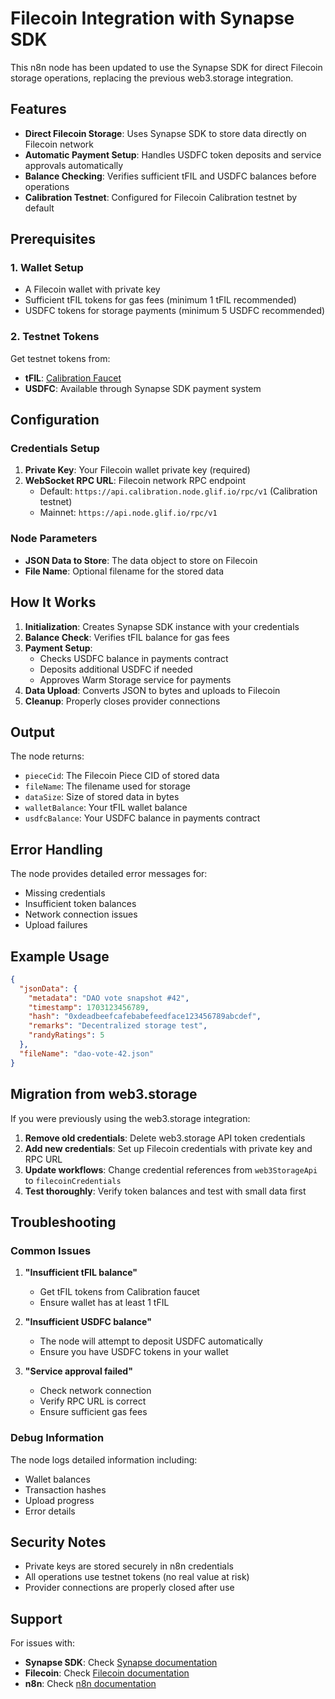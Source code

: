 # Filecoin Integration with Synapse SDK

This n8n node has been updated to use the Synapse SDK for direct Filecoin storage operations, replacing the previous web3.storage integration.

## Features

- **Direct Filecoin Storage**: Uses Synapse SDK to store data directly on Filecoin network
- **Automatic Payment Setup**: Handles USDFC token deposits and service approvals automatically
- **Balance Checking**: Verifies sufficient tFIL and USDFC balances before operations
- **Calibration Testnet**: Configured for Filecoin Calibration testnet by default

## Prerequisites

### 1. Wallet Setup
- A Filecoin wallet with private key
- Sufficient tFIL tokens for gas fees (minimum 1 tFIL recommended)
- USDFC tokens for storage payments (minimum 5 USDFC recommended)

### 2. Testnet Tokens
Get testnet tokens from:
- **tFIL**: [Calibration Faucet](https://faucet.calibration.fildev.network/)
- **USDFC**: Available through Synapse SDK payment system

## Configuration

### Credentials Setup

1. **Private Key**: Your Filecoin wallet private key (required)
2. **WebSocket RPC URL**: Filecoin network RPC endpoint
   - Default: `https://api.calibration.node.glif.io/rpc/v1` (Calibration testnet)
   - Mainnet: `https://api.node.glif.io/rpc/v1`

### Node Parameters

- **JSON Data to Store**: The data object to store on Filecoin
- **File Name**: Optional filename for the stored data

## How It Works

1. **Initialization**: Creates Synapse SDK instance with your credentials
2. **Balance Check**: Verifies tFIL balance for gas fees
3. **Payment Setup**: 
   - Checks USDFC balance in payments contract
   - Deposits additional USDFC if needed
   - Approves Warm Storage service for payments
4. **Data Upload**: Converts JSON to bytes and uploads to Filecoin
5. **Cleanup**: Properly closes provider connections

## Output

The node returns:
- `pieceCid`: The Filecoin Piece CID of stored data
- `fileName`: The filename used for storage
- `dataSize`: Size of stored data in bytes
- `walletBalance`: Your tFIL wallet balance
- `usdfcBalance`: Your USDFC balance in payments contract

## Error Handling

The node provides detailed error messages for:
- Missing credentials
- Insufficient token balances
- Network connection issues
- Upload failures

## Example Usage

```json
{
  "jsonData": {
    "metadata": "DAO vote snapshot #42",
    "timestamp": 1703123456789,
    "hash": "0xdeadbeefcafebabefeedface123456789abcdef",
    "remarks": "Decentralized storage test",
    "randyRatings": 5
  },
  "fileName": "dao-vote-42.json"
}
```

## Migration from web3.storage

If you were previously using the web3.storage integration:

1. **Remove old credentials**: Delete web3.storage API token credentials
2. **Add new credentials**: Set up Filecoin credentials with private key and RPC URL
3. **Update workflows**: Change credential references from `web3StorageApi` to `filecoinCredentials`
4. **Test thoroughly**: Verify token balances and test with small data first

## Troubleshooting

### Common Issues

1. **"Insufficient tFIL balance"**
   - Get tFIL tokens from Calibration faucet
   - Ensure wallet has at least 1 tFIL

2. **"Insufficient USDFC balance"**
   - The node will attempt to deposit USDFC automatically
   - Ensure you have USDFC tokens in your wallet

3. **"Service approval failed"**
   - Check network connection
   - Verify RPC URL is correct
   - Ensure sufficient gas fees

### Debug Information

The node logs detailed information including:
- Wallet balances
- Transaction hashes
- Upload progress
- Error details

## Security Notes

- Private keys are stored securely in n8n credentials
- All operations use testnet tokens (no real value at risk)
- Provider connections are properly closed after use

## Support

For issues with:
- **Synapse SDK**: Check [Synapse documentation](https://docs.synapse.filoz.com/)
- **Filecoin**: Check [Filecoin documentation](https://docs.filecoin.io/)
- **n8n**: Check [n8n documentation](https://docs.n8n.io/)
